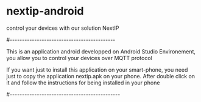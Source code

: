 # nextip-android
control your devices with our solution NextIP


#-------------------------------------------

This is an application android developped on Android Studio Environement, you allow you to control your devices over MQTT protocol

If you want just to install this application on your smart-phone, you need just to copy the application nextip.apk on your phone. After double click on it and follow the instructions for being installed in your phone

#---------------------------------------------

